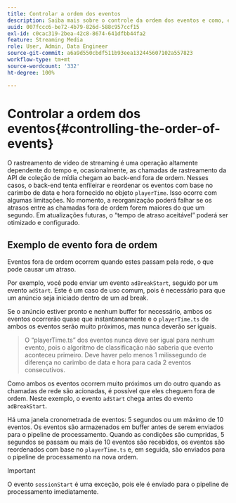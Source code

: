 ```yaml
---
title: Controlar a ordem dos eventos
description: Saiba mais sobre o controle da ordem dos eventos e como, em alguns casos, os eventos são reordenados com base no carimbo de data e hora fornecido no objeto playerTime.
uuid: 007fccc6-be72-4b79-826d-588c957ccf15
exl-id: c0cac319-2bea-42c8-8674-641dfbb44fa2
feature: Streaming Media
role: User, Admin, Data Engineer
source-git-commit: a6a9d550cbdf511b93eea132445607102a557823
workflow-type: tm+mt
source-wordcount: '332'
ht-degree: 100%

---
```


# Controlar a ordem dos eventos{#controlling-the-order-of-events}

O rastreamento de vídeo de streaming é uma operação altamente dependente do tempo e, ocasionalmente, as chamadas de rastreamento da API de coleção de mídia chegam ao back-end fora de ordem. Nesses casos, o back-end tenta enfileirar e reordenar os eventos com base no carimbo de data e hora fornecido no objeto `playerTime`.  Isso ocorre com algumas limitações. No momento, a reorganização poderá falhar se os atrasos entre as chamadas fora de ordem forem maiores do que um segundo. Em atualizações futuras, o “tempo de atraso aceitável” poderá ser otimizado e configurado.

## Exemplo de evento fora de ordem

Eventos fora de ordem ocorrem quando estes passam pela rede, o que pode causar um atraso.

Por exemplo, você pode enviar um evento `adBreakStart`, seguido por um evento `adStart`. Este é um caso de uso comum, pois é necessário para que um anúncio seja iniciado dentro de um ad break.

Se o anúncio estiver pronto e nenhum buffer for necessário, ambos os eventos ocorrerão quase que instantaneamente e o `playerTime.ts` de ambos os eventos serão muito próximos, mas nunca deverão ser iguais.

> O “playerTime.ts” dos eventos nunca deve ser igual para nenhum evento, pois o algoritmo de classificação não saberia que evento aconteceu primeiro. Deve haver pelo menos 1 milissegundo de diferença no carimbo de data e hora para cada 2 eventos consecutivos.

Como ambos os eventos ocorrem muito próximos um do outro quando as chamadas de rede são acionadas, é possível que eles cheguem fora de ordem. Neste exemplo, o evento `adStart` chega antes do evento `adBreakStart`.


Há uma janela cronometrada de eventos: 5 segundos ou um máximo de 10 eventos. Os eventos são armazenados em buffer antes de serem enviados para o pipeline de processamento. Quando as condições são cumpridas, 5 segundos se passam ou mais de 10 eventos são recebidos, os eventos são reordenados com base no `playerTime.ts` e, em seguida, são enviados para o pipeline de processamento na nova ordem.

>[!IMPORTANT]
>
>O evento `sessionStart` é uma exceção, pois ele é enviado para o pipeline de processamento imediatamente.
